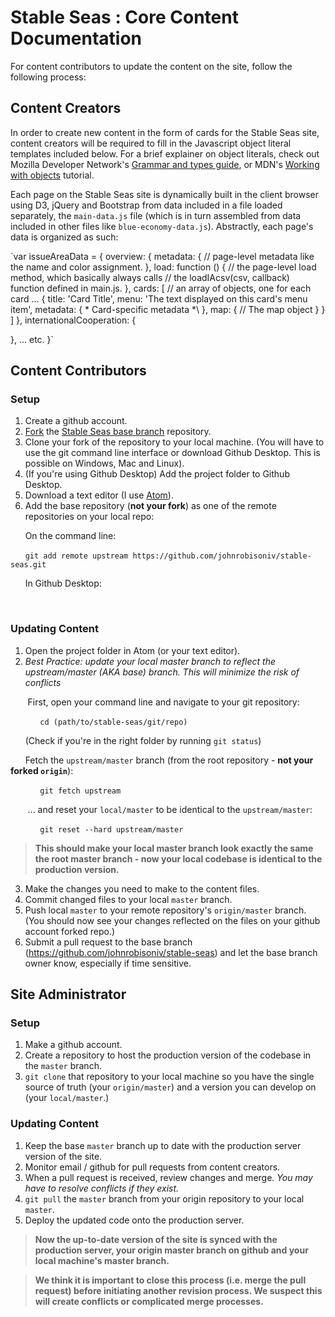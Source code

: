 # Stable Seas : Core Content Documentation



For content contributors to update the content on the site, follow the following process:

## Content Creators

In order to create new content in the form of cards for the Stable Seas site, content creators will be required to fill in the Javascript object literal templates included below. For a brief explainer on object literals, check out Mozilla Developer Network's [Grammar and types guide](https://developer.mozilla.org/en-US/docs/Web/JavaScript/Guide/Grammar_and_types#Object_literals), or MDN's [Working with objects](https://developer.mozilla.org/en-US/docs/Web/JavaScript/Guide/Working_with_Objects) tutorial.

Each page on the Stable Seas site is dynamically built in the client browser using D3, jQuery and Bootstrap from data included in a file loaded separately, the `main-data.js` file (which is in turn assembled from data included in other files like `blue-economy-data.js`). Abstractly, each page's data is organized as such:

`var issueAreaData = {
  overview: {
    metadata: {
      // page-level metadata like the name and color assignment.
    },
    load: function () {
      // the page-level load method, which basically always calls
      // the loadIAcsv(csv, callback) function defined in main.js.
    },
    cards: [ // an array of objects, one for each card ...
      {
        title: 'Card Title',
        menu: 'The text displayed on this card\'s menu item',
        metadata: { \* Card-specific metadata *\ },
        map: {
          // The map object
        }
      }
    ]
  },
  internationalCooperation: {

  },
  ... etc.
}`

## Content Contributors

### Setup

1. Create a github account.
2. [Fork](https://help.github.com/articles/fork-a-repo/) the [Stable Seas base branch](https://github.com/johnrobisoniv/stable-seas) repository.
3. Clone your fork of the repository to your local machine. (You will have to use the git command line interface or download Github Desktop. This is possible on Windows, Mac and Linux).
4. (If you're using Github Desktop) Add the project folder to Github Desktop.
5. Download a text editor (I use [Atom](https://atom.io/)).
6. Add the base repository (**not your fork**) as one of the remote repositories on your local repo:<br />

&nbsp;&nbsp;&nbsp;&nbsp;&nbsp;&nbsp;On the command line:

&nbsp;&nbsp;&nbsp;&nbsp;&nbsp;&nbsp;`git add remote upstream https://github.com/johnrobisoniv/stable-seas.git`

&nbsp;&nbsp;&nbsp;&nbsp;&nbsp;&nbsp;In Github Desktop:

&nbsp;&nbsp;&nbsp;&nbsp;&nbsp;&nbsp;

### Updating Content

1. Open the project folder in Atom (or your text editor).
2. *Best Practice: update your local master branch to reflect the upstream/master (AKA base) branch. This will minimize the risk of conflicts*

&nbsp;&nbsp;&nbsp;&nbsp;&nbsp;&nbsp; First, open your command line and navigate to your git repository:

&nbsp;&nbsp;&nbsp;&nbsp;&nbsp;&nbsp;&nbsp;&nbsp;&nbsp;&nbsp;&nbsp;&nbsp;`cd (path/to/stable-seas/git/repo)`

&nbsp;&nbsp;&nbsp;&nbsp;&nbsp;&nbsp;(Check if you're in the right folder by running `git status`)

&nbsp;&nbsp;&nbsp;&nbsp;&nbsp;&nbsp;Fetch the `upstream/master` branch (from the root repository - **not your forked `origin`**):

&nbsp;&nbsp;&nbsp;&nbsp;&nbsp;&nbsp;&nbsp;&nbsp;&nbsp;&nbsp;&nbsp;&nbsp;`git fetch upstream`

&nbsp;&nbsp;&nbsp;&nbsp;&nbsp;&nbsp; ... and reset your `local/master` to be identical to the `upstream/master`:

&nbsp;&nbsp;&nbsp;&nbsp;&nbsp;&nbsp;&nbsp;&nbsp;&nbsp;&nbsp;&nbsp;&nbsp;`git reset --hard upstream/master`

> **This should make your local master branch look exactly the same the root master branch - now your local codebase is identical to the production version.**

3. Make the changes you need to make to the content files.
4. Commit changed files to your local `master` branch.
5. Push local `master` to your remote repository's `origin/master` branch. (You should now see your changes reflected on the files on your github account forked repo.)
6. Submit a pull request to the base branch (https://github.com/johnrobisoniv/stable-seas) and let the base branch owner know, especially if time sensitive.

## Site Administrator

### Setup
1. Make a github account.
2. Create a repository to host the production version of the codebase in the `master` branch.
3. `git clone` that repository to your local machine so you have the single source of truth (your `origin/master`) and a version you can develop on (your `local/master`.)

### Updating Content
1. Keep the base `master` branch up to date with the production server version of the site.
2. Monitor email / github for pull requests from content creators.
3. When a pull request is received, review changes and merge. *You may have to resolve conflicts if they exist.*
4. `git pull` the `master` branch from your origin repository to your local `master`.
5. Deploy the updated code onto the production server.

> **Now the up-to-date version of the site is synced with the production server, your origin master branch on github and your local machine's master branch.**

> **We think it is important to close this process (i.e. merge the pull request) before initiating another revision process. We suspect this will create conflicts or complicated merge processes.**
